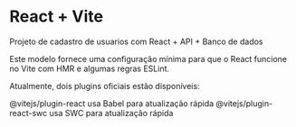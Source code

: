 # React + Vite

Projeto de cadastro de usuarios com React + API + Banco de dados

Este modelo fornece uma configuração mínima para que o React funcione no Vite com HMR e algumas regras ESLint.

Atualmente, dois plugins oficiais estão disponíveis:

@vitejs/plugin-react usa Babel para atualização rápida
@vitejs/plugin-react-swc usa SWC para atualização rápida
